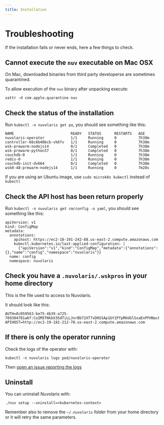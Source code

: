 ```yaml
---
title: Installation
---
```


# Troubleshooting

If the installation fails or never ends, here a few things to check.

## Cannot execute the `nuv` executable on Mac OSX

On Mac, downloaded binaries from third party developerse are sometimes quarantined.

To allow execution of the `nuv` binary after unpacking execute:

```
xattr -d com.apple.quarantine nuv
```

## Check the status of the installation

Run `kubectl -n nuvolaris get po`, you should see something like this:

```
NAME                          READY   STATUS      RESTARTS   AGE
nuvolaris-operator            1/1     Running     0          7h39m
controller-66c6b48bcb-vk6fv   1/1     Running     0          7h38m
wsk-prewarm-nodejs14          0/1     Completed   0          7h38m
wsk-prewarm-python37          0/1     Completed   0          7h38m
couchdb-0                     1/1     Running     0          7h38m
redis-0                       1/1     Running     0          7h38m
couchdb-init-dv664            0/1     Completed   0          7h38m
wsk0-48-prewarm-nodejs14      1/1     Running     0          7m28s
```

If you are using an Ubuntu image, use `sudo microk8s kubectl` instead of `kubectl`

## Check the API host has been return properly

Run `kubectl -n nuvolaris get cm/config -o yaml`, you should see something like this:

```
apiVersion: v1
kind: ConfigMap
metadata:
  annotations:
    apihost: https://ec2-18-191-242-88.us-east-2.compute.amazonaws.com
    kubectl.kubernetes.io/last-applied-configuration: |
      {"apiVersion":"v1","kind":"ConfigMap","metadata":{"annotations":{},"name":"config","namespace":"nuvolaris"}}
  name: config
  namespace: nuvolaris
```

## Check you have a `.nuvolaris/.wskpros` in your home directory

This is the file used to access to Nuvolaris.

It should look like this:

```
AUTH=8c059563-be75-4b39-a725-769304701a6f:CoIM5TNkbX35dTiLLJnrBb72XT7vDHSSAp1GY1PfpMkUGlSxaEnPFHNacF8HJLBn
APIHOST=http://ec2-19-181-212-78.us-east-2.compute.amazonaws.com
```

## If there is only the operator running

Check the logs of the operator with:

```
kubectl -n nuvolaris logs pod/nuvolaris-operator
```

Then [open an issue reporting the logs](https://github.com/nuvolaris/nuvolaris-cli)

## Uninstall

You can uninstall Nuvolaris with:

```
./nuv setup --uninstall=<kubernetes-context>
```

Remember also to remove the `~/.nuvolaris` folder from your home directory or it will retry the same parameters.

